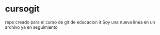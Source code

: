 # cursogit
repo creado para el curso de git de educacion it
Soy una nueva linea en un archivo ya en seguimiento
